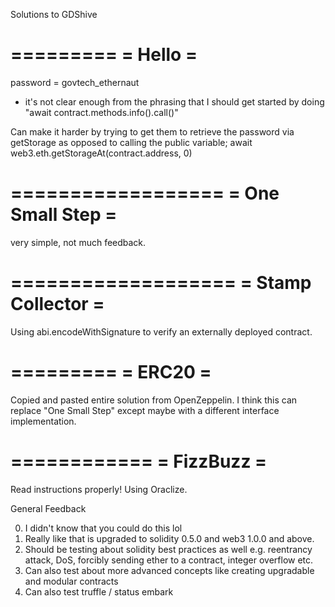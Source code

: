 Solutions to GDShive

=========
= Hello =
=========

password = govtech_ethernaut

- it's not clear enough from the phrasing that I should get started by doing "await contract.methods.info().call()"

Can make it harder by trying to get them to retrieve the password via getStorage as opposed to calling the public variable; await web3.eth.getStorageAt(contract.address, 0)


==================
= One Small Step =
==================

very simple, not much feedback.

===================
= Stamp Collector =
===================

Using abi.encodeWithSignature to verify an externally deployed contract. 

=========
= ERC20 =
=========

Copied and pasted entire solution from OpenZeppelin. I think this can replace "One Small Step" except maybe with a different interface implementation. 

============
= FizzBuzz =
============

Read instructions properly! Using Oraclize. 


General Feedback

0. I didn't know that you could do this lol
1. Really like that is upgraded to solidity 0.5.0 and web3 1.0.0 and above.
2. Should be testing about solidity best practices as well e.g. reentrancy attack, DoS, forcibly sending ether to a contract, integer overflow etc.
3. Can also test about more advanced concepts like creating upgradable and modular contracts
4. Can also test truffle / status embark 




